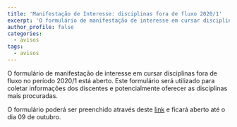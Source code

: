 ```yaml
---
title: 'Manifestação de Interesse: disciplinas fora de fluxo 2020/1'
excerpt: 'O formulário de manifestação de interesse em cursar disciplinas fora de fluxo no período 2020/1 está aberto.'
author_profile: false
categories:
  - avisos
tags:
  - avisos
---
```


O formulário de manifestação de interesse em cursar disciplinas fora de fluxo no período 2020/1 está aberto. Este formulário será utilizado para coletar informações dos discentes e potencialmente oferecer as disciplinas mais procuradas.

O formulário poderá ser preenchido através deste [link](https://docs.google.com/forms/d/e/1FAIpQLScFMPlMpfzHQBgD6JHOfcMZHpYe6zcOAr1VCp0_ukclbxZ2TQ/viewform?usp=sf_link) e ficará aberto até o dia 09 de outubro. 
